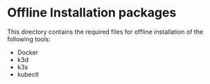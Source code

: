 # Offline Installation packages

This directory contains the required files for offline installation of the following tools:
- Docker
- k3d
- k3s
- kubectl